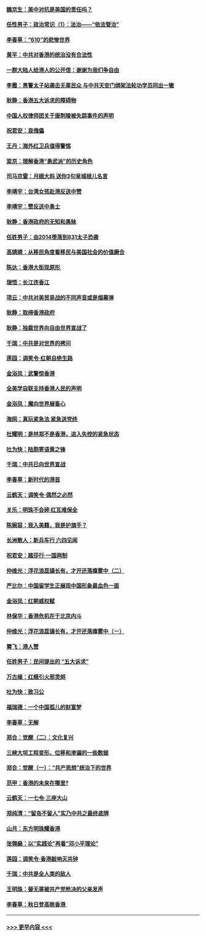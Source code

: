 #### [魏京生：美中对抗是美国的责任吗？](../pages/nsc993/n11500723.md?t=09051522) 
#### [任性男子：政治常识（1）：法治——“依法管治”](../pages/nsc993/n11500791.md?t=09051522) 
#### [李春草：“610”的悲惨世界](../pages/nsc993/n11501141.md?t=09051522) 
#### [黄平：中共对香港的统治没有合法性](../pages/nsc993/n11499473.md?t=09051522) 
#### [一群大陆人给港人的公开信：谢谢为我们争自由](../pages/nsc993/n11500402.md?t=09051522) 
#### [李霞：黑警太子站袭击无辜民众 与中共天安门绑架法轮功学员同出一辙](../pages/nsc993/n11499805.md?t=09051522) 
#### [耿静：香港五大诉求的障碍物](../pages/nsc993/n11497578.md?t=09051522) 
#### [中国人权律师团关于唐荆陵被失踪事件的声明](../pages/nsc993/n11500014.md?t=09051522) 
#### [祝君安：哀傀儡](../pages/nsc993/n11499776.md?t=09051522) 
#### [王丹：海外红卫兵值得警惕](../pages/nsc993/n11498138.md?t=09051522) 
#### [梁京：理解香港“勇武派”的历史角色](../pages/nsc993/n11498006.md?t=09051522) 
#### [司马京雷：月娥大妈  送你3句皇城根儿名言](../pages/nsc993/n11497885.md?t=09051522) 
#### [李靖宇：台湾女孩赴港反送中赞](../pages/nsc993/n11497721.md?t=09051522) 
#### [李靖宇：赞反送中勇士](../pages/nsc993/n11497452.md?t=09051522) 
#### [耿静：香港政府的无知和愚昧](../pages/nsc993/n11494238.md?t=09051522) 
#### [任姓男子：由2014堕落到831太子恐袭](../pages/nsc993/n11496683.md?t=09051522) 
#### [高婧婧：从移民角度看移民与美国社会的价值磨合](../pages/nsc993/n11495757.md?t=09051522) 
#### [陈达：香港大街现原形 ](../pages/nsc993/n11495441.md?t=09051522) 
#### [理悟：长江连香江](../pages/nsc993/n11495377.md?t=09051522) 
#### [项云：中共对美贸易战的不同声音或是烟幕弹](../pages/nsc993/n11494929.md?t=09051522) 
#### [耿静：取缔香港政府](../pages/nsc993/n11494218.md?t=09051522) 
#### [耿静：独裁世界向自由世界宣战了](../pages/nsc993/n11494190.md?t=09051522) 
#### [千瑞：中共是对世界的拷问](../pages/nsc993/n11493021.md?t=09051522) 
#### [莲园：调笑令‧红朝自绝生路](../pages/nsc993/n11493011.md?t=09051522) 
#### [金浴凤：武警惊香港](../pages/nsc993/n11492994.md?t=09051522) 
#### [全美学自联支持香港人民的声明](../pages/nsc993/n11492630.md?t=09051522) 
#### [金浴凤：魔向世界展畜心](../pages/nsc993/n11492599.md?t=09051522) 
#### [海网：真玩紧急法 紧急送党终 ](../pages/nsc993/n11492535.md?t=09051522) 
#### [杜耀明：是林郑不是香港，进入失控的紧急状态](../pages/nsc993/n11491420.md?t=09051522) 
#### [吐为快：陆胞寄语黄之锋](../pages/nsc993/n11491117.md?t=09051522) 
#### [千瑞：中共已向世界宣战](../pages/nsc993/n11490123.md?t=09051522) 
#### [李春草：新时代的港首](../pages/nsc993/n11489864.md?t=09051522) 
#### [云鹤天：调笑令·偶然之必然](../pages/nsc993/n11489701.md?t=09051522) 
#### [关乐：明珠不会碎 红瓦难保全](../pages/nsc993/n11489647.md?t=09051522) 
#### [陈婉容：我入美籍，我是护旗手？](../pages/nsc993/n11487908.md?t=09051522) 
#### [长洲散人：新兵车行 六四见闻](../pages/nsc993/n11487729.md?t=09051522) 
#### [祝君安：踏莎行‧一国两制](../pages/nsc993/n11487699.md?t=09051522) 
#### [仲维光：浮花浪蕊镇长有，才开还落瘴雾中（二）](../pages/nsc993/n11483286.md?t=09051522) 
#### [严比尔：中国留学生正展现中国形象最血色一面](../pages/nsc993/n11485145.md?t=09051522) 
#### [金浴凤：红朝威权赋](../pages/nsc993/n11485191.md?t=09051522) 
#### [林保华：香港危机在于北京内斗](../pages/nsc993/n11484593.md?t=09051522) 
#### [仲维光：浮花浪蕊镇长有，才开还落瘴雾中（ㄧ）](../pages/nsc993/n11483259.md?t=09051522) 
#### [霄飞：港人赞](../pages/nsc993/n11482957.md?t=09051522) 
#### [任姓男子：民间提出的 “五大诉求”](../pages/nsc993/n11482897.md?t=09051522) 
#### [万古缘：红蛾引火邪灵烬](../pages/nsc993/n11482886.md?t=09051522) 
#### [吐为快：致习公](../pages/nsc993/n11482867.md?t=09051522) 
#### [福瑞德：一个中国孤儿的财富梦](../pages/nsc993/n11482817.md?t=09051522) 
#### [李春草：无解](../pages/nsc993/n11482791.md?t=09051522) 
#### [郑合：觉醒（二）：文化复兴](../pages/nsc993/n11478025.md?t=09051522) 
#### [三峡大坝工程变形、位移和渗漏的一些数据](../pages/nsc993/n11478232.md?t=09051522) 
#### [郑合：觉醒（一）：“共产思想”统治下的世界](../pages/nsc993/n11477663.md?t=09051522) 
#### [范甲：香港的未来在哪里?](../pages/nsc993/n11477249.md?t=09051522) 
#### [云鹤天：一七令·三座大山](../pages/nsc993/n11477192.md?t=09051522) 
#### [郑纯清：“留岛不留人”实乃中共之最终底牌](../pages/nsc993/n11476160.md?t=09051522) 
#### [山月：东方明珠耀香港](../pages/nsc993/n11476077.md?t=09051522) 
#### [张翎燊：以“实践论”再看“邓小平理论”](../pages/nsc993/n11475733.md?t=09051522) 
#### [莲园：调笑令‧香港敲响灭共钟](../pages/nsc993/n11475723.md?t=09051522) 
#### [千瑞：中共是全人类的敌人](../pages/nsc993/n11475329.md?t=09051522) 
#### [王明珠：替无辜被共产党枪决的父亲发声](../pages/nsc993/n11474570.md?t=09051522) 
#### [李春草：秋日登高眺香港 ](../pages/nsc993/n11474491.md?t=09051522) 

----
#### [ >>> 更早内容 <<< ](../indexes/nsc993-earlier.md)
